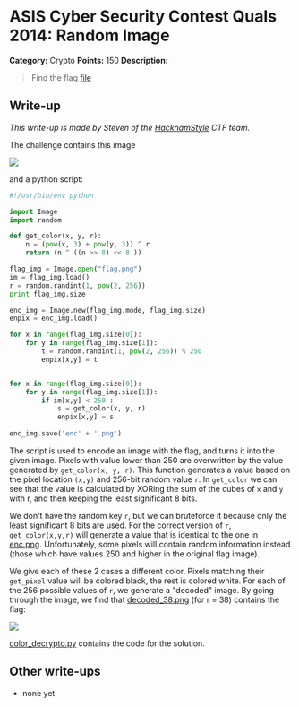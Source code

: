 # ASIS Cyber Security Contest Quals 2014: Random Image

**Category:** Crypto
**Points:** 150
**Description:**

> Find the flag
> [file](crypto_150_8f3fd5d2bacd408904b8406c19183c23)

## Write-up

_This write-up is made by Steven of the [HacknamStyle](http://hacknamstyle.net/) CTF team._

The challenge contains this image 

![](enc.png)

and a python script:

```python
#!/usr/bin/env python

import Image
import random

def get_color(x, y, r):
	n = (pow(x, 3) + pow(y, 3)) ^ r
	return (n ^ ((n >> 8) << 8 ))

flag_img = Image.open("flag.png")
im = flag_img.load()
r = random.randint(1, pow(2, 256))
print flag_img.size

enc_img = Image.new(flag_img.mode, flag_img.size)
enpix = enc_img.load()

for x in range(flag_img.size[0]):
	for y in range(flag_img.size[1]):
		t = random.randint(1, pow(2, 256)) % 250
		enpix[x,y] = t


for x in range(flag_img.size[0]):
	for y in range(flag_img.size[1]):
		if im[x,y] < 250 :
			s = get_color(x, y, r)
			enpix[x,y] = s
		
enc_img.save('enc' + '.png')
```

The script is used to encode an image with the flag, and turns it into the given image.
Pixels with value lower than 250 are overwritten by the value generated by ```get_color(x, y, r)```.
This function generates a value based on the pixel location ```(x,y)``` and 256-bit random value ```r```.
In ```get_color``` we can see that the value is calculated by XORing the sum of the cubes of ```x``` and ```y``` with r, and then keeping the least significant 8 bits.


We don't have the random key ```r```, but we can bruteforce it because only the least significant 8 bits are used.
For the correct version of ```r```, ```get_color(x,y,r)``` will generate a value that is identical to the one in [enc.png](enc.png).
Unfortunately, some pixels will contain random information instead (those which have values 250 and higher in the original flag image).

We give each of these 2 cases a different color. Pixels matching their ```get_pixel``` value will be colored black, the rest is colored white.
For each of the 256 possible values of ```r```, we generate a "decoded" image.
By going through the image, we find that [decoded_38.png](decoded_38.png) (for r = 38) contains the flag:

![](decoded_38.png)

[color_decrypto.py](color_decrypto.py) contains the code for the solution.

## Other write-ups

* none yet
